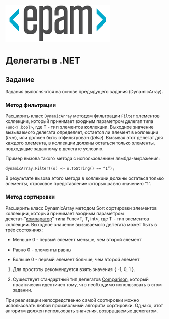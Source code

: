 <img src="..\..\resources\EPAM_LOGO_Primary.png?raw=true" width="330" />

# Делегаты в .NET 

##  Задание

Задания выполняются на основе предыдущего задания (DynamicArray).

### Метод фильтрации

Расширить класс `DynamicArray` методом фильтрации `Filter` элементов
коллекции, который принимает входным параметром делегат типа `Func<T,bool>`, где T - тип элементов коллекции.
Выходное значение вызываемого делегата определяет, остается ли элемент в коллекции (*true*), или
должен быть отфильтрован (*false*). Вызывая этот делегат для каждого
элемента, в коллекции должны остаться только элементы, подходящие
заданному в делегате условию.

Пример вызова такого метода с использованием лямбда-выражения:

`dynamicArray.Filter((o) => o.ToString() == “1”);`

В результате вызова этого метода в коллекции должны остаться только
элементы, строковое представление которых равно значению “1”.

### Метод сортировки

Расширить класс DynamicArray методом Sort сортировки элементов
коллекции, который принимает входным параметром
делегат-”[компаратор](https://docs.microsoft.com/ru-ru/dotnet/api/system.collections.generic.icomparer-1.compare?view=netframework-4.8)”
типа Func&lt;T, T, int&gt;, где T - тип элементов коллекции. Выходное
значение вызываемого делегата может быть в трёх состояниях:

-   Меньше 0 - первый элемент меньше, чем второй элемент

-   Равно 0 - элементы равны

-   Больше 0 - первый элемент больше, чем второй элемент

1.  Для простоты рекомендуется взять значения { -1, 0, 1 }.

2.  Существует стандартный тип делегатов
    [Comparison](https://docs.microsoft.com/ru-ru/dotnet/api/system.comparison-1?view=netframework-4.8),
    который практически идентичен тому, что необходимо использовать в
    этом задании.

При реализации непосредственно самой сортировки можно использовать любой
произвольный алгоритм сортировки. Однако, этот алгоритм должен
использовать значения, возвращаемые делегатом.
